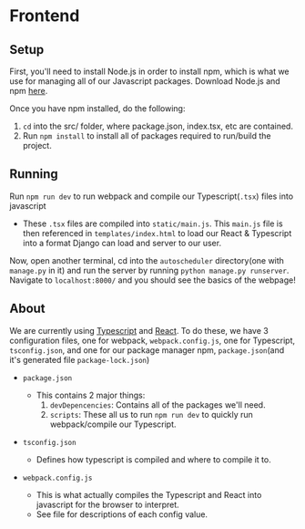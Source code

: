 # Frontend

## Setup
First, you'll need to install Node.js in order to install npm, which is what we use for managing all of our Javascript packages. Download Node.js and npm [here](https://www.npmjs.com/get-npm).


Once you have npm installed, do the following:

1) `cd` into the src/ folder, where package.json, index.tsx, etc are contained.
2) Run `npm install` to install all of packages required to run/build the project.

## Running

Run `npm run dev` to run webpack and compile our Typescript(`.tsx`) files into javascript

* These `.tsx` files are compiled into `static/main.js`. This `main.js` file is then referenced in `templates/index.html` to load our React & Typescript into a format Django can load and server to our user.

Now, open another terminal, cd into the `autoscheduler` directory(one with `manage.py` in it) and run the server by running `python manage.py runserver`. Navigate to `localhost:8000/` and you should see the basics of the webpage!

## About
We are currently using [Typescript](https://stackoverflow.com/questions/12694530/what-is-typescript-and-why-would-i-use-it-in-place-of-javascript/35048303#35048303) and [React](https://reactjs.org/). To do these, we have 3 configuration files, one for webpack, `webpack.config.js`, one for Typescript, `tsconfig.json`, and one for our package manager npm, `package.json`(and it's generated file `package-lock.json`)

* `package.json`
  * This contains 2 major things:
      1) `devDepencencies`: Contains all of the packages we'll need.
      2) `scripts`: These all us to run `npm run dev` to quickly run webpack/compile our Typescript.
* `tsconfig.json`
  * Defines how typescript is compiled and where to compile it to.

* `webpack.config.js`
  * This is what actually compiles the Typescript and React into javascript for the browser to interpret.
  * See file for descriptions of each config value.
